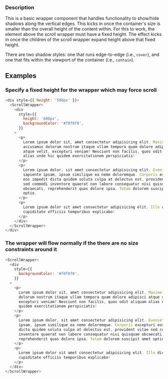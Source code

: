 ### Description

This is a basic wrapper component that handles functionality to show/hide shadows along the vertical edges. This kicks in once the container's size is smaller than the overall height of the content within. For this to work, the element above the scroll wrapper must have a fixed height. The effect kicks in once the children of the scroll wrapper expand height above that fixed height.

There are two shadow styles: one that runs edge-to-edge (i.e., `cover`), and one that fits within the viewport of the container (i.e., `contain`).

## Examples

### Specify a fixed height for the wrapper which may force scroll

```js
<div style={{ height: '500px' }}>
  <ScrollWrapper>
    <div
      style={{
        height: '600px',
        backgroundColor: '#f0f0f0',
      }}
    >
      <p>
        Lorem ipsum dolor sit, amet consectetur adipisicing elit. Maxime
        accusamus dolorum nostrum itaque ullam tempora quam dolore adipisci
        atque velit, excepturi veniam? Nesciunt non facilis, quos odit aliquam
        alias unde hic quidem exercitationem perspiciatis!
      </p>
      <p>
        Lorem ipsum dolor, sit amet consectetur adipisicing elit. Eveniet
        sapiente ipsam, ipsum similique ea nemo doloremque. Corporis excepturi
        eos impedit dicta quidem soluta culpa at delectus est, provident vitae
        sed commodi inventore quaerat non labore consequatur nisi quisquam
        obcaecati, reprehenderit quas dolore ipsa. Totam dolorem suscipit amet
        optio.
      </p>
      <p>
        Lorem ipsum dolor sit amet consectetur adipisicing elit. Illo dicta
        cupiditate officiis temporibus explicabo!
      </p>
    </div>
  </ScrollWrapper>
</div>
```

### The wrapper will flow normally if the there are no size constraints around it

```js
<ScrollWrapper>
  <div
    style={{
      backgroundColor: '#f0f0f0',
    }}
  >
    <p>
      Lorem ipsum dolor sit, amet consectetur adipisicing elit. Maxime accusamus
      dolorum nostrum itaque ullam tempora quam dolore adipisci atque velit,
      excepturi veniam? Nesciunt non facilis, quos odit aliquam alias unde hic
      quidem exercitationem perspiciatis!
    </p>
    <p>
      Lorem ipsum dolor, sit amet consectetur adipisicing elit. Eveniet sapiente
      ipsam, ipsum similique ea nemo doloremque. Corporis excepturi eos impedit
      dicta quidem soluta culpa at delectus est, provident vitae sed commodi
      inventore quaerat non labore consequatur nisi quisquam obcaecati,
      reprehenderit quas dolore ipsa. Totam dolorem suscipit amet optio.
    </p>
    <p>
      Lorem ipsum dolor sit amet consectetur adipisicing elit. Illo dicta
      cupiditate officiis temporibus explicabo!
    </p>
  </div>
</ScrollWrapper>
```
